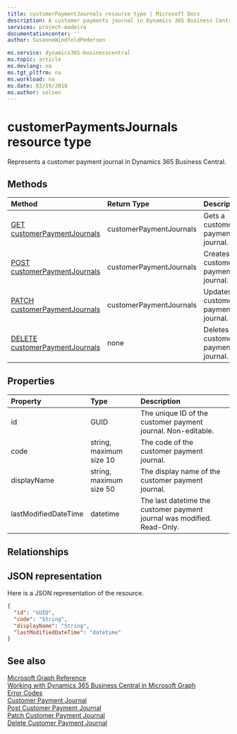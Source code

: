 ```yaml
---
title: customerPaymentJournals resource type | Microsoft Docs
description: A customer payments journal in Dynamics 365 Business Central.
services: project-madeira
documentationcenter: ''
author: SusanneWindfeldPedersen

ms.service: dynamics365-businesscentral
ms.topic: article
ms.devlang: na
ms.tgt_pltfrm: na
ms.workload: na
ms.date: 03/19/2018
ms.author: solsen
---
```


# customerPaymentsJournals resource type
Represents a customer payment journal in Dynamics 365 Business Central.

## Methods

| Method               | Return Type             |Description                      |
|:---------------------|:------------------------|:--------------------------------|
|[GET customerPaymentJournals](../api/dynamics_customerpaymentsjournal_get.md)      |customerPaymentJournals|Gets a customer payment journal.   |
|[POST customerPaymentJournals](../api/dynamics_create_customerpaymentsjournal.md)  |customerPaymentJournals|Creates a customer payment journal.|
|[PATCH customerPaymentJournals](../api/dynamics_customerpaymentsjournal_update.md) |customerPaymentJournals|Updates a customer payment journal.|
|[DELETE customerPaymentJournals](../api/dynamics_customerpaymentsjournal_delete.md)|none                     |Deletes a customer payment journal.|

## Properties
| Property	         | Type	                 |Description                                                             |
|:-------------------|:----------------------|:-----------------------------------------------------------------------|
|id                  |GUID                   |The unique ID of the customer payment journal. Non-editable.           |
|code                |string, maximum size 10| The code of the customer payment journal.                             |
|displayName         |string, maximum size 50| The display name of the customer payment journal.                     |
|lastModifiedDateTime|datetime               |The last datetime the customer payment journal was modified. Read-Only.|

## Relationships

## JSON representation

Here is a JSON representation of the resource.


```json
{
  "id": "GUID",
  "code": "String",
  "displayName": "String",
  "lastModifiedDateTime": "datetime"
}
```

## See also
[Microsoft Graph Reference](../api/dynamics_graph_reference.md)  
[Working with Dynamics 365 Business Central in Microsoft Graph](../resources/dynamics_overview.md)  
[Error Codes](../dynamics_error_codes.md)  
[Customer Payment Journal](../api/dynamics_customerpaymentsjournal_get.md)  
[Post Customer Payment Journal](../api/dynamics_create_customerpaymentsjournal.md)  
[Patch Customer Payment Journal](../api/dynamics_customerpaymentsjournal_update.md)  
[Delete Customer Payment Journal](../api/dynamics_customerpaymentsjournal_delete.md)  
